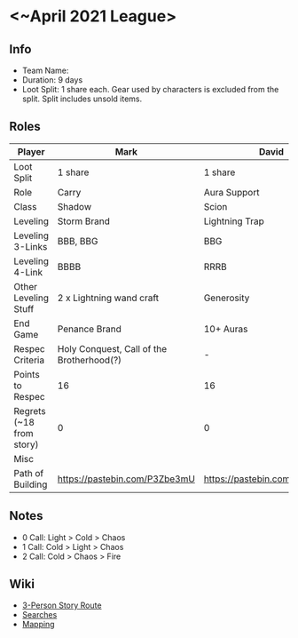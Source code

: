 # <~April 2021 League>

## Info

- Team Name:
- Duration: 9 days
- Loot Split: 1 share each. Gear used by characters is excluded from the split. Split includes unsold items.

## Roles

| Player                   | Mark                                      | David                         | Nick                          |
| ------------------------ | ----------------------------------------- | ----------------------------- | ----------------------------- |
| Loot Split               | 1 share                                   | 1 share                       | 1 share                       |
| Role                     | Carry                                     | Aura Support                  | Curse Support                 |
| Class                    | Shadow                                    | Scion                         | Witch                         |
| Leveling                 | Storm Brand                               | Lightning Trap                | Cremation                     |
| Leveling 3-Links         | BBB, BBG                                  | BBG                           | BBG, BGG                      |
| Leveling 4-Link          | BBBB                                      | RRRB                          | BBBG                          |
| Other Leveling Stuff     | 2 x Lightning wand craft                  | Generosity                    | 2 x fire wand craft           |
| End Game                 | Penance Brand                             | 10+ Auras                     | 6 Hexes                       |
| Respec Criteria          | Holy Conquest, Call of the Brotherhood(?) | -                             | 4 Curses                      |
| Points to Respec         | 16                                        | 16                            | 18                            |
| Regrets (~18 from story) | 0                                         | 0                             | 0                             |
| Misc                     |                                           |                               |                               |
| Path of Building         | https://pastebin.com/P3Zbe3mU             | https://pastebin.com/77UY29cs | https://pastebin.com/WnJJsYQK |

## Notes

- 0 Call: Light > Cold > Chaos
- 1 Call: Cold > Light > Chaos
- 2 Call: Cold > Chaos > Fire

## Wiki

- [3-Person Story Route](https://github.com/nick-ng/poe-map-team/wiki/3-Person-Story-Route)
- [Searches](https://github.com/nick-ng/poe-map-team/wiki/Searches)
- [Mapping](https://github.com/nick-ng/poe-map-team/wiki/Mapping)
